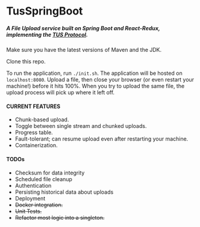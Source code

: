 # TusSpringBoot
##### A File Upload service built on Spring Boot and React-Redux, implementing the [TUS Protocol](http://tus.io/).

Make sure you have the latest versions of Maven and the JDK.

Clone this repo.

To run the application, run `./init.sh`. The application will be hosted on `localhost:8080`. Upload a file, then close your browser (or even restart your machine!) before it hits 100%. When you try to upload the same file, the upload process will pick up where it left off.

#### CURRENT FEATURES

- Chunk-based upload.
- Toggle between single stream and chunked uploads.
- Progress table.
- Fault-tolerant; can resume upload even after restarting your machine.
- Containerization.

#### TODOs

- Checksum for data integrity
- Scheduled file cleanup
- Authentication
- Persisting historical data about uploads
- Deployment
- ~~Docker integration.~~
- ~~Unit Tests.~~
- ~~Refactor most logic into a singleton.~~
